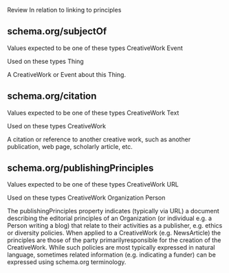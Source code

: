 Review
In relation to linking to principles

## schema.org/subjectOf
Values expected to be one of these types
CreativeWork
Event

Used on these types
Thing  

A CreativeWork or Event about this Thing.


## schema.org/citation
Values expected to be one of these types
CreativeWork
Text

Used on these types
CreativeWork

A citation or reference to another creative work,
such as another publication, web page, 
scholarly article, etc.



## schema.org/publishingPrinciples
Values expected to be one of these types
CreativeWork
URL

Used on these types
CreativeWork
Organization
Person


The publishingPrinciples property indicates 
(typically via URL) a document
describing the editorial principles of 
an Organization (or individual e.g. a 
Person writing a blog) that relate to their
 activities as a publisher, e.g. 
ethics or diversity policies. When applied to
 a CreativeWork (e.g. NewsArticle) 
the principles are those of the party 
primarilyresponsible for the creation of the CreativeWork.
While such policies are most typically expressed 
in natural language, 
sometimes related information (e.g. indicating 
a funder) can be expressed
using schema.org terminology.
